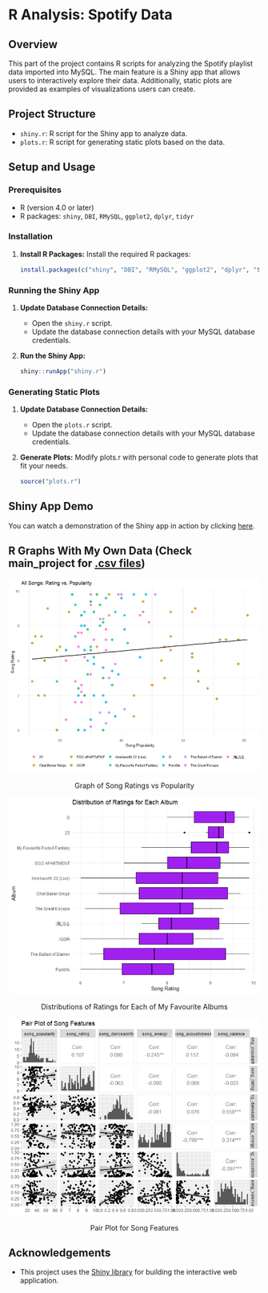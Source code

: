 # R Analysis: Spotify Data

## Overview
This part of the project contains R scripts for analyzing the Spotify playlist data imported into MySQL. The main feature is a Shiny app that allows users to interactively explore their data. Additionally, static plots are provided as examples of visualizations users can create.

## Project Structure
- `shiny.r`: R script for the Shiny app to analyze data.
- `plots.r`: R script for generating static plots based on the data.

## Setup and Usage
### Prerequisites
- R (version 4.0 or later)
- R packages: `shiny`, `DBI`, `RMySQL`, `ggplot2`, `dplyr`, `tidyr`

### Installation
1. **Install R Packages:**
   Install the required R packages:
    ```r
    install.packages(c("shiny", "DBI", "RMySQL", "ggplot2", "dplyr", "tidyr"))
    ```

### Running the Shiny App
1. **Update Database Connection Details:**
   - Open the `shiny.r` script.
   - Update the database connection details with your MySQL database credentials.

2. **Run the Shiny App:**
    ```r
    shiny::runApp("shiny.r")
    ```

### Generating Static Plots
1. **Update Database Connection Details:**
   - Open the `plots.r` script.
   - Update the database connection details with your MySQL database credentials.

2. **Generate Plots:**
   Modify plots.r with personal code to generate plots that fit your needs.
    
    ```r
    source("plots.r")
    ```
## Shiny App Demo
You can watch a demonstration of the Shiny app in action by clicking [here](https://youtu.be/T_MXUq9ijfs).

## R Graphs With My Own Data (Check main_project for [.csv files](../main_project/examples))

<div align="center">
  <img src="./examples/plot1.png" alt="Plot 1" width="600">
  <p>Graph of Song Ratings vs Popularity</p>

  <img src="./examples/plot2.png" alt="Plot 2" width="600">
  <p>Distributions of Ratings for Each of My Favourite Albums</p>

  <img src="./examples/plot3.png" alt="Plot 3" width="600">
  <p>Pair Plot for Song Features</p>
</div>

## Acknowledgements
- This project uses the [Shiny library](https://shiny.rstudio.com/) for building the interactive web application.
